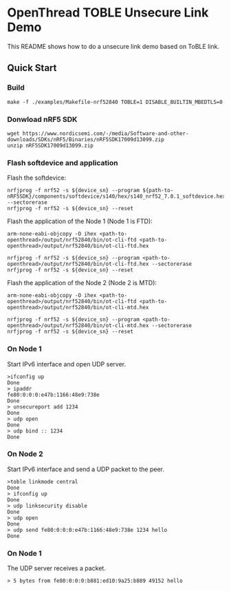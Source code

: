 # OpenThread TOBLE Unsecure Link Demo

This README shows how to do a unsecure link demo based on ToBLE link.

## Quick Start

### Build
```
make -f ./examples/Makefile-nrf52840 TOBLE=1 DISABLE_BUILTIN_MBEDTLS=0
```

### Donwload nRF5 SDK
```
wget https://www.nordicsemi.com/-/media/Software-and-other-downloads/SDKs/nRF5/Binaries/nRF5SDK17009d13099.zip
unzip nRF5SDK17009d13099.zip
```

### Flash softdevice and application

Flash the softdevice:
```
nrfjprog -f nrf52 -s ${device_sn} --program ${path-to-nRF5SDK}/components/softdevice/s140/hex/s140_nrf52_7.0.1_softdevice.hex --sectorerase
nrfjprog -f nrf52 -s ${device_sn} --reset
```

Flash the application of the Node 1 (Node 1 is FTD):
```
arm-none-eabi-objcopy -O ihex <path-to-openthread>/output/nrf52840/bin/ot-cli-ftd <path-to-openthread>/output/nrf52840/bin/ot-cli-ftd.hex

nrfjprog -f nrf52 -s ${device_sn} --program <path-to-openthread>/output/nrf52840/bin/ot-cli-ftd.hex --sectorerase
nrfjprog -f nrf52 -s ${device_sn} --reset
```

Flash the application of the Node 2 (Node 2 is MTD):
```
arm-none-eabi-objcopy -O ihex <path-to-openthread>/output/nrf52840/bin/ot-cli-ftd <path-to-openthread>/output/nrf52840/bin/ot-cli-mtd.hex

nrfjprog -f nrf52 -s ${device_sn} --program <path-to-openthread>/output/nrf52840/bin/ot-cli-mtd.hex --sectorerase
nrfjprog -f nrf52 -s ${device_sn} --reset
```

### On Node 1

Start IPv6 interface and open UDP server.
```
>ifconfig up
Done
> ipaddr
fe80:0:0:0:e47b:1166:48e9:738e
Done
> unsecureport add 1234
Done
> udp open
Done
> udp bind :: 1234
Done
```

### On Node 2

Start IPv6 interface and send a UDP packet to the peer.
```
>toble linkmode central
Done
> ifconfig up
Done
> udp linksecurity disable
Done
> udp open
Done
> udp send fe80:0:0:0:e47b:1166:48e9:738e 1234 hello
Done
```

### On Node 1
The UDP server receives a packet.
```
> 5 bytes from fe80:0:0:0:b881:ed10:9a25:b889 49152 hello
```

